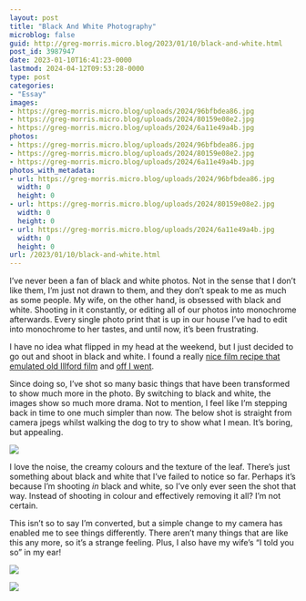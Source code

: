 ```yaml
---
layout: post
title: "Black And White Photography"
microblog: false
guid: http://greg-morris.micro.blog/2023/01/10/black-and-white.html
post_id: 3987947
date: 2023-01-10T16:41:23-0000
lastmod: 2024-04-12T09:53:28-0000
type: post
categories:
- "Essay"
images:
- https://greg-morris.micro.blog/uploads/2024/96bfbdea86.jpg
- https://greg-morris.micro.blog/uploads/2024/80159e08e2.jpg
- https://greg-morris.micro.blog/uploads/2024/6a11e49a4b.jpg
photos:
- https://greg-morris.micro.blog/uploads/2024/96bfbdea86.jpg
- https://greg-morris.micro.blog/uploads/2024/80159e08e2.jpg
- https://greg-morris.micro.blog/uploads/2024/6a11e49a4b.jpg
photos_with_metadata:
- url: https://greg-morris.micro.blog/uploads/2024/96bfbdea86.jpg
  width: 0
  height: 0
- url: https://greg-morris.micro.blog/uploads/2024/80159e08e2.jpg
  width: 0
  height: 0
- url: https://greg-morris.micro.blog/uploads/2024/6a11e49a4b.jpg
  width: 0
  height: 0
url: /2023/01/10/black-and-white.html
---
```

I’ve never been a fan of black and white photos. Not in the sense that I don’t like them, I’m just not drawn to them, and they don’t speak to me as much as some people. My wife, on the other hand, is obsessed with black and white. Shooting in it constantly, or editing all of our photos into monochrome afterwards. Every single photo print that is up in our house I’ve had to edit into monochrome to her tastes, and until now, it’s been frustrating. 

I have no idea what flipped in my head at the weekend, but I just decided to go out and shoot in black and white. I found a really [nice film recipe that emulated old Illford film](https://fujixweekly.com/2022/12/28/ilford-fp4-plus-125-fujifilm-x-t5-x-trans-v-x-trans-iv-film-simulation-recipe/) and [off I went](/2023/01/08/no-idea-why.html). 

Since doing so, I’ve shot so many basic things that have been transformed to show much more in the photo. By switching to black and white, the images show so much more drama. Not to mention, I feel like I’m stepping back in time to one much simpler than now. The below shot is straight from camera jpegs whilst walking the dog to try to show what I mean. It’s boring, but appealing. 

![](https://greg-morris.micro.blog/uploads/2024/96bfbdea86.jpg)

I love the noise, the creamy colours and the texture of the leaf. There’s just something about black and white that I’ve failed to notice so far. Perhaps it’s because I’m shooting *in* black and white, so I’ve only ever seen the shot that way. Instead of shooting in colour and effectively removing it all? I’m not certain. 

This isn’t so to say I’m converted, but a simple change to my camera has enabled me to see things differently. There aren’t many things that are like this any more, so it’s a strange feeling. Plus, I also have my wife’s “I told you so” in my ear! 

![](https://greg-morris.micro.blog/uploads/2024/80159e08e2.jpg)

![](https://greg-morris.micro.blog/uploads/2024/6a11e49a4b.jpg)
